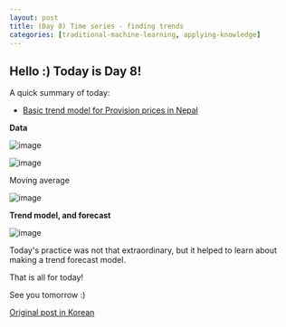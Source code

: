```yaml
---
layout: post
title: (Day 8) Time series - finding trends
categories: [traditional-machine-learning, applying-knowledge]
---
```


## Hello :) Today is Day 8!
A quick summary of today:
* [Basic trend model for Provision prices in Nepal](https://www.kaggle.com/code/divakaivan12/basic-trend-model-for-provision-prices-in-nepal)

**Data**

![image](https://github.com/ivanstudyblog/ivanstudyblog.github.io/assets/167014511/8facf26e-81ed-44e6-8b65-e76dbbfa9258)

![image](https://github.com/ivanstudyblog/ivanstudyblog.github.io/assets/167014511/acc2c812-6329-4dcf-b8f6-440a9cfe8473)

Moving average

![image](https://github.com/ivanstudyblog/ivanstudyblog.github.io/assets/167014511/ddf3ac44-1dd1-4d70-9ee7-ba517587039d)

**Trend model, and forecast**

![image](https://github.com/ivanstudyblog/ivanstudyblog.github.io/assets/167014511/fa8265bc-981a-4b31-a78d-abab29220ad1)

Today's practice was not that extraordinary, but it helped to learn about making a trend forecast model.

That is all for today!

See you tomorrow :)

[Original post in Korean](https://50daysml.blogspot.com/2024/01/day-8-trend.html)
